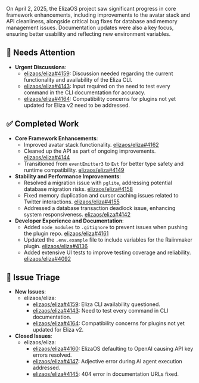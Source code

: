 On April 2, 2025, the ElizaOS project saw significant progress in core framework enhancements, including improvements to the avatar stack and API cleanliness, alongside critical bug fixes for database and memory management issues. Documentation updates were also a key focus, ensuring better usability and reflecting new environment variables.

## 🚨 Needs Attention 
- **Urgent Discussions**:
    - [elizaos/eliza#4159](https://github.com/elizaos/eliza/issues/4159): Discussion needed regarding the current functionality and availability of the Eliza CLI.
    - [elizaos/eliza#4143](https://github.com/elizaos/eliza/issues/4143): Input required on the need to test every command in the CLI documentation for accuracy.
    - [elizaos/eliza#4164](https://github.com/elizaos/eliza/issues/4164): Compatibility concerns for plugins not yet updated for Eliza v2 need to be addressed.

## ✅ Completed Work
- **Core Framework Enhancements**:
    - Improved avatar stack functionality. [elizaos/eliza#4162](https://github.com/elizaos/eliza/pull/4162)
    - Cleaned up the API as part of ongoing improvements. [elizaos/eliza#4144](https://github.com/elizaos/eliza/pull/4144)
    - Transitioned from `eventEmitter3` to `Evt` for better type safety and runtime compatibility. [elizaos/eliza#4149](https://github.com/elizaos/eliza/pull/4149)
- **Stability and Performance Improvements**:
    - Resolved a migration issue with `pglite`, addressing potential database migration risks. [elizaos/eliza#4158](https://github.com/elizaos/eliza/pull/4158)
    - Fixed memory duplication and cursor caching issues related to Twitter interactions. [elizaos/eliza#4155](https://github.com/elizaos/eliza/pull/4155)
    - Addressed a database transaction deadlock issue, enhancing system responsiveness. [elizaos/eliza#4142](https://github.com/elizaos/eliza/pull/4142)
- **Developer Experience and Documentation**:
    - Added `node_modules` to `.gitignore` to prevent issues when pushing the plugin repo. [elizaos/eliza#4161](https://github.com/elizaos/eliza/pull/4161)
    - Updated the `.env.example` file to include variables for the Raiinmaker plugin. [elizaos/eliza#4136](https://github.com/elizaos/eliza/pull/4136)
    - Added extensive UI tests to improve testing coverage and reliability. [elizaos/eliza#4092](https://github.com/elizaos/eliza/pull/4092)

## 🐞 Issue Triage
- **New Issues**:
    - elizaos/eliza:
        - [elizaos/eliza#4159](https://github.com/elizaos/eliza/issues/4159): Eliza CLI availability questioned.
        - [elizaos/eliza#4143](https://github.com/elizaos/eliza/issues/4143): Need to test every command in CLI documentation.
        - [elizaos/eliza#4164](https://github.com/elizaos/eliza/issues/4164): Compatibility concerns for plugins not yet updated for Eliza v2.
- **Closed Issues**:
    - elizaos/eliza:
        - [elizaos/eliza#4160](https://github.com/elizaos/eliza/issues/4160): ElizaOS defaulting to OpenAI causing API key errors resolved.
        - [elizaos/eliza#4147](https://github.com/elizaos/eliza/issues/4147): Adjective error during AI agent execution addressed.
        - [elizaos/eliza#4145](https://github.com/elizaos/eliza/issues/4145): 404 error in documentation URLs fixed.